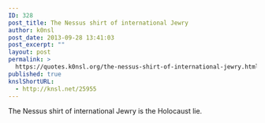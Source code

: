 ```yaml
---
ID: 328
post_title: The Nessus shirt of international Jewry
author: k0nsl
post_date: 2013-09-28 13:41:03
post_excerpt: ""
layout: post
permalink: >
  https://quotes.k0nsl.org/the-nessus-shirt-of-international-jewry.html
published: true
knslShortURL:
  - http://knsl.net/25955
---
```

The Nessus shirt of international Jewry is the Holocaust lie.

&nbsp;